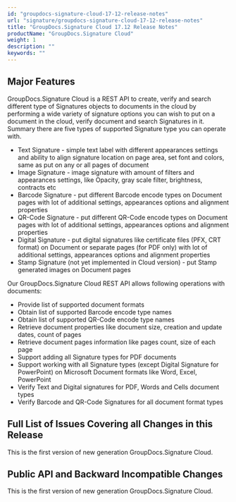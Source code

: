 ```yaml
---
id: "groupdocs-signature-cloud-17-12-release-notes"
url: "signature/groupdocs-signature-cloud-17-12-release-notes"
title: "GroupDocs.Signature Cloud 17.12 Release Notes"
productName: "GroupDocs.Signature Cloud"
weight: 1
description: ""
keywords: ""
---
```


## Major Features ##

GroupDocs.Signature Cloud is a REST API to create, verify and search different type of Signatures objects to documents in the cloud by performing a wide variety of signature options you can wish to put on a document in the cloud, verify document and search Signatures in it. Summary there are five types of supported Signature type you can operate with.

* Text Signature - simple text label with different appearances settings and ability to align signature location on page area, set font and colors, same as put on any or all pages of document
* Image Signature - image signature with amount of filters and appearances settings, like Opacity, gray scale filter, brightness, contracts etc
* Barcode Signature - put different Barcode encode types on Document pages with lot of additional settings, appearances options and alignment properties
* QR-Code Signature - put different QR-Code encode types on Document pages with lot of additional settings, appearances options and alignment properties
* Digital Signature - put digital signatures like certificate files (PFX, CRT format) on Document or separate pages (for PDF only) with lot of additional settings, appearances options and alignment properties
* Stamp Signature (not yet implemented in Cloud version) - put Stamp generated images on Document pages

Our GroupDocs.Signature Cloud REST API allows following operations with documents:

* Provide list of supported document formats
* Obtain list of supported Barcode encode type names
* Obtain list of supported QR-Code encode type names
* Retrieve document properties like document size, creation and update dates, count of pages
* Retrieve document pages information like pages count, size of each page
* Support adding all Signature types for PDF documents
* Support working with all Signature types (except Digital Signature for PowerPoint) on Microsoft Document formats like Word, Excel, PowerPoint
* Verify Text and Digital signatures for PDF, Words and Cells document types
* Verify Barcode and QR-Code Signatures for all document format types

## Full List of Issues Covering all Changes in this Release ##

This is the first version of new generation GroupDocs.Signature Cloud.

## Public API and Backward Incompatible Changes ##

This is the first version of new generation GroupDocs.Signature Cloud.

